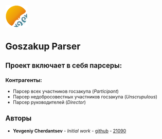 ![alternativetext](./goszakup_logo.png)
# Goszakup Parser

## Проект включает в себя парсеры:
### Контрагенты:
* Парсер всех участников госзакупа (*Participant*)
* Парсер недобросовестных участников госзакупа (*Unscrupulous*)
* Парсер руководителей (*Director*)


## Авторы

* **Yevgeniy Cherdantsev** - *Initial work* - [github](https://github.com/ZhekaCher) - [21090](http://192.168.1.75:7990/users/e.cherdancev)